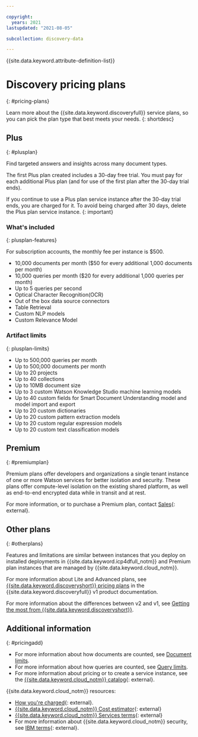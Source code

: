 ```yaml
---

copyright:
  years: 2021
lastupdated: "2021-08-05"

subcollection: discovery-data

---
```


{{site.data.keyword.attribute-definition-list}}

# Discovery pricing plans
{: #pricing-plans}

<!-- Learn more topic WDS -->
Learn more about the {{site.data.keyword.discoveryfull}} service plans, so you can pick the plan type that best meets your needs.
{: shortdesc}

## Plus
{: #plusplan}

Find targeted answers and insights across many document types.

The first Plus plan created includes a 30-day free trial.
You must pay for each additional Plus plan (and for use of the first plan after the 30-day trial ends).

If you continue to use a Plus plan service instance after the 30-day trial ends, you are charged for it. To avoid being charged after 30 days, delete the Plus plan service instance.
{: important}

### What's included
{: plusplan-features}

For subscription accounts, the monthly fee per instance is $500.

- 10,000 documents per month ($50 for every additional 1,000 documents per month)
- 10,000 queries per month ($20 for every additional 1,000 queries per month)
- Up to 5 queries per second
- Optical Character Recognition(OCR)
- Out of the box data source connectors
- Table Retrieval
- Custom NLP models
- Custom Relevance Model

### Artifact limits
{: plusplan-limits}

- Up to 500,000 queries per month
- Up to 500,000 documents per month
- Up to 20 projects
- Up to 40 collections
- Up to 10MB document size
- Up to 3 custom Watson Knowledge Studio machine learning models
- Up to 40 custom fields for Smart Document Understanding model and model import and export
- Up to 20 custom dictionaries
- Up to 20 custom pattern extraction models
- Up to 20 custom regular expression models
- Up to 20 custom text classification models

## Premium
{: #premiumplan}

Premium plans offer developers and organizations a single tenant instance of one or more Watson services for better isolation and security. These plans offer compute-level isolation on the existing shared platform, as well as end-to-end encrypted data while in transit and at rest.

For more information, or to purchase a Premium plan, contact [Sales](https://ibm.biz/contact-wdc-premium){: external}.

## Other plans
{: #otherplans}

Features and limitations are similar between instances that you deploy on installed deployments in {{site.data.keyword.icp4dfull_notm}} and Premium plan instances that are managed by {{site.data.keyword.cloud_notm}}.

For more information about Lite and Advanced plans, see [{{site.data.keyword.discoveryshort}} pricing plans](/docs/discovery?topic=discovery-discovery-pricing-plans) in the {{site.data.keyword.discoveryfull}} v1 product documentation.

For more information about the differences between v2 and v1, see [Getting the most from {{site.data.keyword.discoveryshort}}](/docs/discovery-data?topic=discovery-data-version-choose).

## Additional information
{: #pricingadd}

- For more information about how documents are counted, see [Document limits](/docs/discovery-data?topic=discovery-data-collections#collections-doc-limits).
- For more information about how queries are counted, see [Query limits](/docs/discovery-data?topic=discovery-data-query-concepts#query-limits).
- For more information about pricing or to create a service instance, see the [{{site.data.keyword.cloud_notm}} catalog](https://cloud.ibm.com/catalog/services/watson-discovery){: external}.

{{site.data.keyword.cloud_notm}} resources:

- [How you're charged](/docs/billing-usage?topic=billing-usage-charges){: external}.
- [{{site.data.keyword.cloud_notm}} Cost estimator](https://cloud.ibm.com/estimator/review){: external}
- [{{site.data.keyword.cloud_notm}} Services terms](https://www-03.ibm.com/software/sla/sladb.nsf/sla/saas?OpenDocument){: external}
- For more information about {{site.data.keyword.cloud_notm}} security, see [IBM terms](https://www.ibm.com/support/customer/csol/terms/){: external}.
